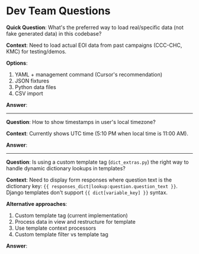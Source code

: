# Dev Team Questions

**Quick Question**: What's the preferred way to load real/specific data (not fake generated data) in this codebase?

**Context**: Need to load actual EOI data from past campaigns (CCC-CHC, KMC) for testing/demos.

**Options**:

1. YAML + management command (Cursor's recommendation)
2. JSON fixtures
3. Python data files
4. CSV import

**Answer**:

---

**Question**: How to show timestamps in user's local timezone?

**Context**: Currently shows UTC time (5:10 PM when local time is 11:00 AM).

**Answer**:

---

**Question**: Is using a custom template tag (`dict_extras.py`) the right way to handle dynamic dictionary lookups in templates?

**Context**: Need to display form responses where question text is the dictionary key: `{{ responses_dict|lookup:question.question_text }}`. Django templates don't support `{{ dict[variable_key] }}` syntax.

**Alternative approaches**:

1. Custom template tag (current implementation)
2. Process data in view and restructure for template
3. Use template context processors
4. Custom template filter vs template tag

**Answer**:
